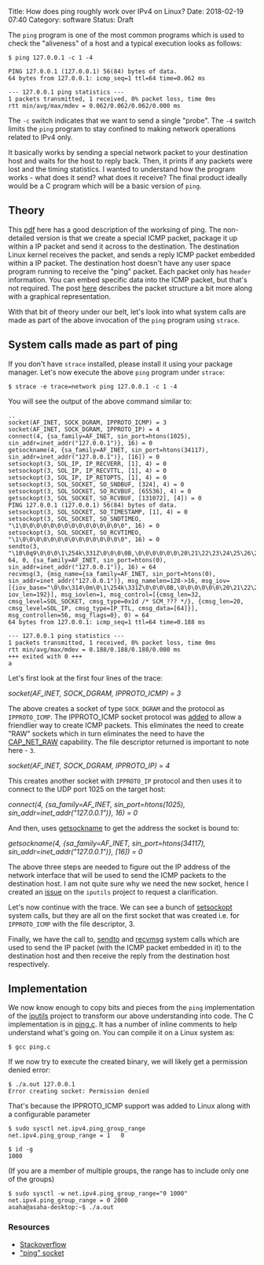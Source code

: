 Title: How does ping roughly work over IPv4 on Linux?
Date: 2018-02-19 07:40
Category: software
Status: Draft

The `ping` program is one of the most common programs which is used to check the "aliveness" of a host and
a typical execution looks as follows:

```
$ ping 127.0.0.1 -c 1 -4

PING 127.0.0.1 (127.0.0.1) 56(84) bytes of data.
64 bytes from 127.0.0.1: icmp_seq=1 ttl=64 time=0.062 ms

--- 127.0.0.1 ping statistics ---
1 packets transmitted, 1 received, 0% packet loss, time 0ms
rtt min/avg/max/mdev = 0.062/0.062/0.062/0.000 ms
```

The `-c` switch indicates that we want to send a single "probe". The `-4` switch limits the `ping` program to stay
confined to making network operations related to IPv4 only.

It basically works by sending a special network packet to your destination host and waits for the host to 
reply back. Then, it prints if any packets were lost and the timing statistics. I wanted to understand 
how the program works - what does it send? what does it receive? The final product ideally would be a 
C program which will be a basic version of `ping`.

## Theory

This [pdf](http://www.galaxyvisions.com/pdf/white-papers/How_does_Ping_Work_Style_1_GV.pdf) here has a good description
of the worksing of ping. The non-detailed version is that we create a special ICMP packet, package it up within a IP 
packet and send it across to the destination. The destination Linux kernel receives the packet, and sends a reply
ICMP packet embedded within a IP packet. The destination host doesn't have any user space program running to receive
the "ping" packet. Each packet only has `header` information. You can embed specific data into the ICMP packet, but
that's not required. The post [here](http://www.genetech.com.au/blog/?p=970) describes the packet structure a bit 
more along with a graphical representation.

With that bit of theory under our belt, let's look into what system calls are made as part of the above invocation
of the `ping` program using `strace`.

## System calls made as part of ping

If you don't have `strace` installed, please install it using your package manager. Let's now execute the above `ping` program under `strace`:

```
$ strace -e trace=network ping 127.0.0.1 -c 1 -4
```

You will see the output of the above command similar to:

```
..
socket(AF_INET, SOCK_DGRAM, IPPROTO_ICMP) = 3
socket(AF_INET, SOCK_DGRAM, IPPROTO_IP) = 4
connect(4, {sa_family=AF_INET, sin_port=htons(1025), sin_addr=inet_addr("127.0.0.1")}, 16) = 0
getsockname(4, {sa_family=AF_INET, sin_port=htons(34117), sin_addr=inet_addr("127.0.0.1")}, [16]) = 0
setsockopt(3, SOL_IP, IP_RECVERR, [1], 4) = 0
setsockopt(3, SOL_IP, IP_RECVTTL, [1], 4) = 0
setsockopt(3, SOL_IP, IP_RETOPTS, [1], 4) = 0
setsockopt(3, SOL_SOCKET, SO_SNDBUF, [324], 4) = 0
setsockopt(3, SOL_SOCKET, SO_RCVBUF, [65536], 4) = 0
getsockopt(3, SOL_SOCKET, SO_RCVBUF, [131072], [4]) = 0
PING 127.0.0.1 (127.0.0.1) 56(84) bytes of data.
setsockopt(3, SOL_SOCKET, SO_TIMESTAMP, [1], 4) = 0
setsockopt(3, SOL_SOCKET, SO_SNDTIMEO, "\1\0\0\0\0\0\0\0\0\0\0\0\0\0\0\0", 16) = 0
setsockopt(3, SOL_SOCKET, SO_RCVTIMEO, "\1\0\0\0\0\0\0\0\0\0\0\0\0\0\0\0", 16) = 0
sendto(3, "\10\0q9\0\0\0\1\254k\331Z\0\0\0\0B,\0\0\0\0\0\0\20\21\22\23\24\25\26\27"..., 64, 0, {sa_family=AF_INET, sin_port=htons(0), sin_addr=inet_addr("127.0.0.1")}, 16) = 64
recvmsg(3, {msg_name={sa_family=AF_INET, sin_port=htons(0), sin_addr=inet_addr("127.0.0.1")}, msg_namelen=128->16, msg_iov=[{iov_base="\0\0x\314\0m\0\1\254k\331Z\0\0\0\0B,\0\0\0\0\0\0\20\21\22\23\24\25\26\27"..., iov_len=192}], msg_iovlen=1, msg_control=[{cmsg_len=32, cmsg_level=SOL_SOCKET, cmsg_type=0x1d /* SCM_??? */}, {cmsg_len=20, cmsg_level=SOL_IP, cmsg_type=IP_TTL, cmsg_data=[64]}], msg_controllen=56, msg_flags=0}, 0) = 64
64 bytes from 127.0.0.1: icmp_seq=1 ttl=64 time=0.188 ms

--- 127.0.0.1 ping statistics ---
1 packets transmitted, 1 received, 0% packet loss, time 0ms
rtt min/avg/max/mdev = 0.188/0.188/0.188/0.000 ms
+++ exited with 0 +++
a
```

Let's first look at the first four lines of the trace:

_socket(AF_INET, SOCK_DGRAM, IPPROTO_ICMP) = 3_

The above creates a socket of type `SOCK_DGRAM` and the protocol as `IPPROTO_ICMP`. The IPPROTO_ICMP socket
protocol was [added](https://lwn.net/Articles/443051/) to allow a friendlier way to create ICMP packets. This
eliminates the need to create "RAW" sockets which in turn eliminates the need to have the 
[CAP_NET_RAW](http://man7.org/linux/man-pages/man7/capabilities.7.html) capability. The file descriptor
returned is important to note here - `3`.

_socket(AF_INET, SOCK_DGRAM, IPPROTO_IP) = 4_

This creates another socket with `IPPROTO_IP` protocol and then uses it to connect to the UDP port 1025 on
the target host:

_connect(4, {sa_family=AF_INET, sin_port=htons(1025), sin_addr=inet_addr("127.0.0.1")}, 16) = 0_

And then, uses [getsockname](http://man7.org/linux/man-pages/man2/getsockname.2.html) to get the address
the socket is bound to:

_getsockname(4, {sa_family=AF_INET, sin_port=htons(34117), sin_addr=inet_addr("127.0.0.1")}, [16]) = 0_

The above three steps are needed to figure out the IP address of the network interface that will be used
to send the ICMP packets to the destination host.  I am not quite sure why we need the new socket, hence 
I created an [issue](https://github.com/iputils/iputils/issues/125)  on the `iputils` project  to request a
clarification.

Let's now continue with the trace. We can see a bunch of [setsockopt](https://linux.die.net/man/2/setsockopt) system 
calls, but they are all on the first socket that was created i.e. for `IPPROTO_ICMP` with the file descriptor, 3.

Finally, we have the call to, [sendto](https://linux.die.net/man/2/sendto) and [recvmsg](https://linux.die.net/man/2/recvmsg) 
system calls which are used to send the IP packet (with the ICMP packet embedded in it) to the destination host and then
receive the reply from the destination host respectively.

## Implementation

We now know enough to copy bits and pieces from the `ping` implementation of the
[iputils](https://github.com/iputils/iputils) project to transform our above understanding into code.
The C implementation is in [ping.c](https://github.com/amitsaha/ping/blob/master/ping.c). It has a number of
inline comments to help understand what's going on. You can compile it on a Linux system as:

```
$ gcc ping.c
```

If we now try to execute the created binary, we will likely get a permission denied error:

```
$ ./a.out 127.0.0.1
Error creating socket: Permission denied
```

That's because the IPPROTO_ICMP support was added to Linux along with a configurable parameter

```
$ sudo sysctl net.ipv4.ping_group_range
net.ipv4.ping_group_range = 1   0
```

```
$ id -g
1000
```

(If you are a member of multiple groups, the range has to include only one of the groups)

```
$ sudo sysctl -w net.ipv4.ping_group_range="0 1000"
net.ipv4.ping_group_range = 0 2000
asaha@asaha-desktop:~$ ./a.out
```


### Resources

- [Stackoverflow](https://stackoverflow.com/questions/8290046/icmp-sockets-linux)
- ["ping" socket](https://lwn.net/Articles/443051/)
